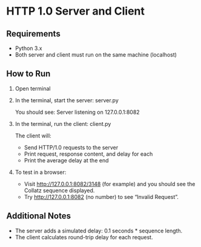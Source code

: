 # HTTP 1.0 Server and Client

## Requirements
- Python 3.x
- Both server and client must run on the same machine (localhost)

## How to Run

1. Open terminal

2. In the terminal, start the server: server.py

   You should see: Server listening on 127.0.0.1:8082

3. In the terminal, run the client: client.py

   The client will:
   - Send HTTP/1.0 requests to the server
   - Print request, response content, and delay for each
   - Print the average delay at the end

4. To test in a browser:
   - Visit http://127.0.0.1:8082/3148 (for example) and you should see the Collatz sequence displayed.
   - Try http://127.0.0.1:8082 (no number) to see “Invalid Request”.

## Additional Notes
- The server adds a simulated delay: 0.1 seconds * sequence length.
- The client calculates round-trip delay for each request.

